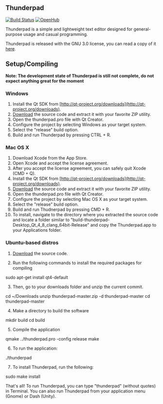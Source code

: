 ## Thunderpad

[![Build Status](https://travis-ci.org/alex-97/Thunderpad.svg)](https://travis-ci.org/alex-97/Thunderpad)
[![OpenHub](https://www.openhub.net/p/thunderpad/widgets/project_thin_badge.gif)](http://openhub.net/p/thunderpad)

Thunderpad is a simple and lightweight text editor designed for general-purpose usage and casual programming. 

Thunderpad is released with the GNU 3.0 license, you can read a copy of it [here](http://www.gnu.org/copyleft/gpl.html).

## Setup/Compiling

**Note: The development state of Thunderpad is still not complete, do not expect anything great for the moment**

### Windows

1. Install the Qt SDK from [http://qt-project.org/downloads](http://qt-project.org/downloads).
2. [Download](https://github.com/alex-97/thunderpad/archive/master.zip) the source code and extract it with your favorite ZIP utility.
3. Open the thunderpad.pro file with Qt Creator.
4. Configure the project by selecting Windows as your target system.
5. Select the "release" build option.
5. Build and run Thunderpad by pressing CTRL + R.

### Mac OS X

1. Download Xcode from the App Store.
2. Open Xcode and accept the license agreement.
3. After you accept the license agreement, you can safely quit Xcode (CMD + Q).
4. Install the Qt SDK from [http://qt-project.org/downloads](http://qt-project.org/downloads).
5. [Download](https://github.com/alex-97/thunderpad/archive/master.zip) the source code and extract it with your favorite ZIP utility.
6. Open the thunderpad.pro file with Qt Creator.
7. Configure the project by selecting Mac OS X as your target system.
8. Select the "release" build option.
9. Build and run Thudnerpad by pressing CMD + R.
10. To install, navigate to the directory where you extracted the source code and locate a folder similar to "build-thunderpad-Desktop_Qt_4_8_clang_64bit-Release" and copy the Thunderpad.app to your Applications folder.

### Ubuntu-based distros

1. [Download](https://github.com/alex-97/thunderpad/archive/master.zip) the source code.

2. Run the following commands to install the required packages for compiling

sudo apt-get install qt4-default

3. Then, go to your downloads folder and unzip the current commit.

cd ~/Downloads
unzip thunderpad-master.zip -d thunderpad-master
cd thunderpad-master

4. Make a directory to build the software

mkdir build
cd build

5. Compile the application

qmake ../thunderpad.pro -config release
make

6. To run the application:

./thunderpad

7. To install Thunderpad, run the following:

sudo make install


That's all! To run Thunderpad, you can type "thunderpad" (without quotes) in Terminal. You can also run Thunderpad from your application menu (Gnome) or Dash (Unity).

